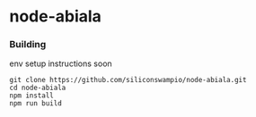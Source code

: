 # node-abiala

### Building

env setup instructions soon
```shell script
git clone https://github.com/siliconswampio/node-abiala.git
cd node-abiala
npm install
npm run build
```
